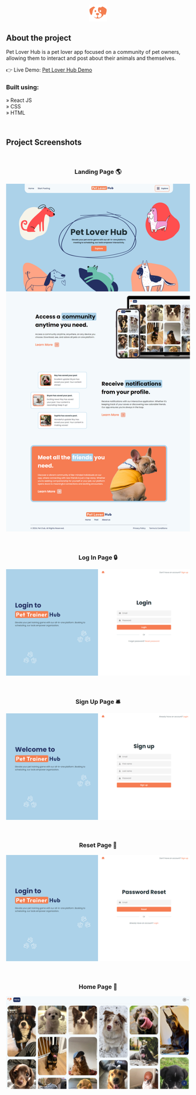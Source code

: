<div align='center'><img style="width:10%" src='./src/pages/images/logosmall.png'/></div>

<h2>About the project</h2>

<p>Pet Lover Hub is a pet lover app focused on a community of pet owners, allowing them to interact and post about their animals and themselves.

</p>

👉 Live Demo: <a href='https://pettrainerhub.vercel.app' target="_blank" >Pet Lover Hub Demo</a>

<h3>Built using:</h3>

» React JS <br>
» CSS <br>
» HTML<br>

<br>

<h2>Project Screenshots</h2>
<br>
<h3 align='center'>Landing Page 🌎</h3>
<div align='center'>
  <img src='./readme/landing.png'/>
</div>
<br><br>

<h3 align='center'>Log In Page 🔒</h3>
<div align='center'>
  <img src='./readme/log.png'/>
</div>
<br><br>
<h3 align='center'>Sign Up Page 🛎️</h3>
<div align='center'>
  <img src='./readme/sign.png'/>
</div>
<br><br>
<h3 align='center'>Reset Page 🦾</h3>
<div align='center'>
  <img src='./readme/reset.png'/>
</div>
<br><br>
<h3 align='center'>Home Page 🏡</h3>
<div align='center'>
  <img src='./readme/homeimg.png'/>
</div>
<br><br>
